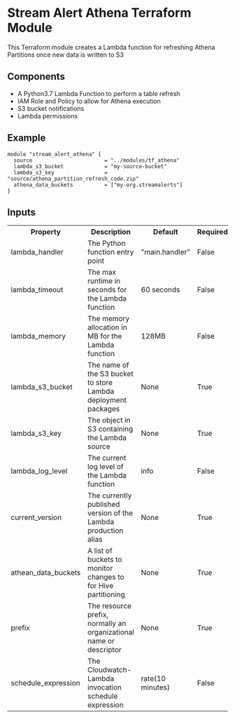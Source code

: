 # Stream Alert Athena Terraform Module
This Terraform module creates a Lambda function for refreshing Athena Partitions once new data is written to S3

## Components
* A Python3.7 Lambda Function to perform a table refresh
* IAM Role and Policy to allow for Athena execution
* S3 bucket notifications
* Lambda permissions

## Example
```
module "stream_alert_athena" {
  source                       = "../modules/tf_athena"
  lambda_s3_bucket             = "my-source-bucket"
  lambda_s3_key                = "source/athena_partition_refresh_code.zip"
  athena_data_buckets          = ["my-org.streamalerts"]
}
```

## Inputs
<table>
  <tr>
    <th>Property</th>
    <th>Description</th>
    <th>Default</th>
    <th>Required</th>
  </tr>
  <tr>
    <td>lambda_handler</td>
    <td>The Python function entry point</td>
    <td>"main.handler"</td>
    <td>False</td>
  </tr>
  <tr>
    <td>lambda_timeout</td>
    <td>The max runtime in seconds for the Lambda function</td>
    <td>60 seconds</td>
    <td>False</td>
  </tr>
  <tr>
    <td>lambda_memory</td>
    <td>The memory allocation in MB for the Lambda function</td>
    <td>128MB</td>
    <td>False</td>
  </tr>
  <tr>
    <td>lambda_s3_bucket</td>
    <td>The name of the S3 bucket to store Lambda deployment packages</td>
    <td>None</td>
    <td>True</td>
  </tr>
  <tr>
    <td>lambda_s3_key</td>
    <td>The object in S3 containing the Lambda source</td>
    <td>None</td>
    <td>True</td>
  </tr>
  <tr>
    <td>lambda_log_level</td>
    <td>The current log level of the Lambda function</td>
    <td>info</td>
    <td>False</td>
  </tr>
  <tr>
    <td>current_version</td>
    <td>The currently published version of the Lambda production alias</td>
    <td>None</td>
    <td>True</td>
  </tr>
  <tr>
    <td>athean_data_buckets</td>
    <td>A list of buckets to monitor changes to for Hive partitioning</td>
    <td>None</td>
    <td>True</td>
  </tr>
  <tr>
    <td>prefix</td>
    <td>The resource prefix, normally an organizational name or descriptor</td>
    <td>None</td>
    <td>True</td>
  </tr>
  <tr>
    <td>schedule_expression</td>
    <td>The Cloudwatch-Lambda invocation schedule expression</td>
    <td>rate(10 minutes)</td>
    <td>False</td>
  </tr>
</table>
